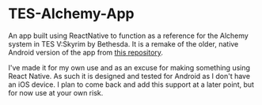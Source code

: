 # TES-Alchemy-App 
An app built using ReactNative to function as a reference for the Alchemy system in TES V:Skyrim by Bethesda. It is a remake of the older, native Android version of the app from [this repository](https://github.com/Patypus/TES-Alchemy-App).

I've made it for my own use and as an excuse for making something using React Native. As such it is designed and tested for Android as I don't have an iOS device. I plan to come back and add this support at a later point, but for now use at your own risk.
